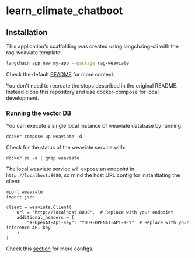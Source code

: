 # learn_climate_chatboot

## Installation

This application's scaffolding was created using langchaing-cli with the rag-weaviate template:

```bash
langchain app new my-app --package rag-weaviate
```
Check the default [README](docs/SCAFFOLDING.md) for more context.

You don't need to recreate the steps described in the original README. Instead clone this repository and use docker-compose for local development.

### Running the vector DB

You can execute a single local instance of weaviate database by running:

```
docker compose up weaviate -d
```
Check for the status of the weaviate service with:

```
docker ps -a | grep weaviate
```

The local weaviate service will expose an endpoint in `http://localhost:8080`, so mind the host URL config for instantiating the client:

```
mport weaviate
import json

client = weaviate.Client(
    url = "http://localhost:8080",  # Replace with your endpoint
    additional_headers = {
        "X-OpenAI-Api-Key": "YOUR-OPENAI-API-KEY"  # Replace with your inference API key
    }
)
```
Check this [section](https://weaviate.io/developers/weaviate/quickstart#can-i-use-another-deployment-method) for more configs.